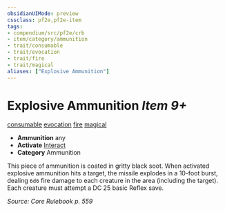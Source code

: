 ```yaml
---
obsidianUIMode: preview
cssclass: pf2e,pf2e-item
tags:
- compendium/src/pf2e/crb
- item/category/ammunition
- trait/consumable
- trait/evocation
- trait/fire
- trait/magical
aliases: ["Explosive Ammunition"]
---
```

# Explosive Ammunition *Item 9+*  
[consumable](../../../Rules/traits/consumable.md)  [evocation](../../../Rules/traits/evocation.md)  [fire](../../../Rules/traits/fire.md)  [magical](../../../Rules/traits/magical.md)  

- **Ammunition** any
- **Activate** [Interact](../../../Rules/actions/interact.md)
- **Category** Ammunition

This piece of ammunition is coated in gritty black soot. When activated explosive ammunition hits a target, the missile explodes in a 10-foot burst, dealing `6d6` fire damage to each creature in the area (including the target). Each creature must attempt a DC 25 basic Reflex save.

*Source: Core Rulebook p. 559*